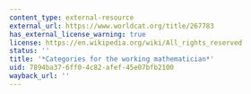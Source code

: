 ```yaml
---
content_type: external-resource
external_url: https://www.worldcat.org/title/267783
has_external_license_warning: true
license: https://en.wikipedia.org/wiki/All_rights_reserved
status: ''
title: '*Categories for the working mathematician*'
uid: 7894ba37-6ff0-4c82-afef-45e07bfb2100
wayback_url: ''
---
```

